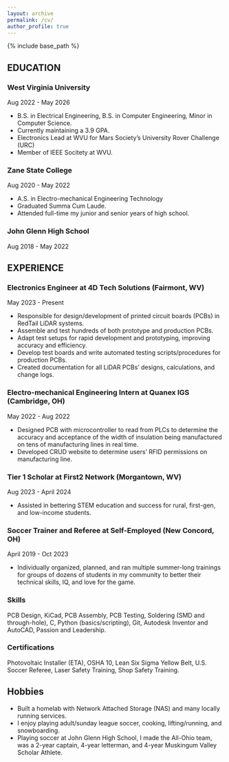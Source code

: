 ```yaml
---
layout: archive
permalink: /cv/
author_profile: true
---
```


{% include base_path %}

## EDUCATION

### West Virginia University
Aug 2022 - May 2026
- B.S. in Electrical Engineering, B.S. in Computer Engineering, Minor in Computer Science. 
- Currently maintaining a 3.9 GPA.
- Electronics Lead at WVU for Mars Society’s University Rover Challenge (URC)
- Member of IEEE Socitety at WVU.

### Zane State College
Aug 2020 - May 2022
- A.S. in Electro-mechanical Engineering Technology
- Graduated Summa Cum Laude.
- Attended full-time my junior and senior years of high school. 

### John Glenn High School
Aug 2018 - May 2022


## EXPERIENCE

### Electronics Engineer at 4D Tech Solutions (Fairmont, WV)
May 2023 - Present
- Responsible for design/development of printed circuit boards (PCBs) in RedTail LiDAR systems.
- Assemble and test hundreds of both prototype and production PCBs.
- Adapt test setups for rapid development and prototyping, improving accuracy and efficiency.
- Develop test boards and write automated testing scripts/procedures for production PCBs.
- Created documentation for all LiDAR PCBs’ designs, calculations, and change logs.

### Electro-mechanical Engineering Intern at Quanex IGS (Cambridge, OH)
May 2022 - Aug 2022
- Designed PCB with microcontroller to read from PLCs to determine the accuracy and acceptance of the width of insulation being manufactured on tens of manufacturing lines in real time.
- Developed CRUD website to determine users’ RFID permissions on manufacturing line.

### Tier 1 Scholar at First2 Network (Morgantown, WV)
Aug 2023 - April 2024
- Assisted in bettering STEM education and success for rural, first-gen, and low-income students.

### Soccer Trainer and Referee at Self-Employed (New Concord, OH)
April 2019 - Oct 2023
- Individually organized, planned, and ran multiple summer-long trainings for groups of dozens of students in my community to better their technical skills, IQ, and love for the game.

  
### Skills
PCB Design, KiCad, PCB Assembly, PCB Testing, Soldering (SMD and through-hole), C, Python (basics/scripting), Git, Autodesk Inventor and AutoCAD, Passion and Leadership.

### Certifications
Photovoltaic Installer (ETA), OSHA 10, Lean Six Sigma Yellow Belt, U.S. Soccer Referee, Laser Safety Training, Shop Safety Training.


## Hobbies

- Built a homelab with Network Attached Storage (NAS) and many locally running services.
- I enjoy playing adult/sunday league soccer, cooking, lifting/running, and snowboarding. 
- Playing soccer at John Glenn High School, I made the All-Ohio team, was a 2-year captain, 4-year letterman, and 4-year Muskingum Valley Scholar Athlete. 
